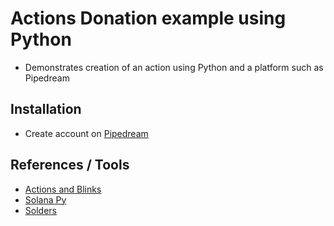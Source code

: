 # Actions Donation example using Python 

* Demonstrates creation of an action using Python and a platform such as Pipedream

## Installation

* Create account on [Pipedream](https://pipedream.com/)

## References / Tools
* [Actions and Blinks](https://docs.dialect.to/documentation)
* [Solana Py](https://github.com/michaelhly/solana-py/)
* [Solders](https://github.com/kevinheavey/solders)
